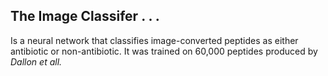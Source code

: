 ## The Image Classifer . . . 
Is a neural network that classifies image-converted peptides as either antibiotic or non-antibiotic. It was trained on 60,000 peptides produced by *Dallon et all.*

